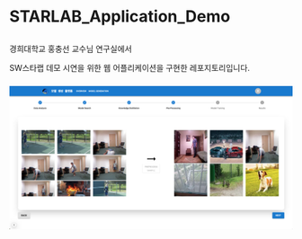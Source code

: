 # STARLAB_Application_Demo

##
경희대학교 홍충선 교수님 연구실에서

SW스타랩 데모 시연을 위한 웹 어플리케이션을 구현한 레포지토리입니다.

###
![캡쳐11](/image01.png)
